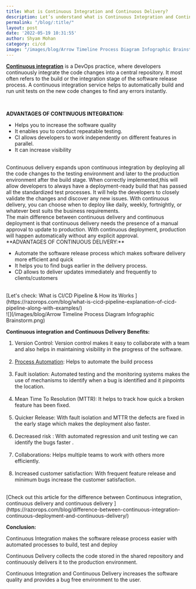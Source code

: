 ```yaml
---
title: What is Continuous Integration and Continuous Delivery?
description: Let’s understand what is Continuous Integration and Continuous Delivery. Also know about the benefits CI & Continuous Delivery.CI makes the software release process easier with automated processes & Continuous Delivery collects the code stored in the shared repository and continuously delivers it to the production environment.
permalink: "/blog/:title/"
layout: post
date: '2022-05-19 10:31:55'
author: Shyam Mohan
category: ci/cd
image: "/images/blog/Arrow Timeline Process Diagram Infographic Brainstorm.png"
---
```


**[Continuous integration](https://razorops.com/blog/continuous-integration)** is a DevOps practice, where developers continuously integrate the code changes into a central repository. It most often refers to the build or the integration stage of the software release process. A continuous integration service helps to automatically build and run unit tests on the new code changes to find any errors instantly.

<br>

**ADVANTAGES OF CONTINUOUS INTEGRATION:**

* Helps you to increase the software quality 
* It enables you to conduct repeatable testing.
* CI allows developers to work independently on different  features in parallel.
* It can increase visibility 

<br>
Continuous delivery expands upon continuous integration by deploying all the code changes to the testing environment and later to the production environment after the build stage. When correctly implemented,this will allow developers to always have a deployment-ready build that has passed all the standardized test processes. It will help the developers to closely validate the changes and discover any new issues. With continuous delivery, you can choose when to deploy like daily, weekly, fortnightly, or whatever best suits the business requirements.

<br>
The main difference between continuous delivery and continuous deployment is that continuous delivery needs the presence of a manual approval to update to production. With continuous deployment, production will happen automatically without any explicit approval. 


<br>
**ADVANTAGES OF CONTINUOUS DELIVERY:**

* Automate the software release process which makes software delivery more efficient and quick
* It helps you to find bugs earlier in the delivery process.
* CD allows to deliver updates immediately and frequently to clients/customers

<br>
[Let's check: What is CI/CD Pipeline & How its Works ](https://razorops.com/blog/what-is-cicd-pipeline-explanation-of-cicd-pipeline-along-with-examples/)


<br>
![](/images/blog/Arrow Timeline Process Diagram Infographic Brainstorm.png)
<br>


**Continuous integration and Continuous Delivery Benefits:**
 
1. Version Control: Version control makes it easy to collaborate with a team and also helps in maintaining visibility in the progress of the software. <br><br>
2. [Process Automation](https://razorops.com/): Helps to automate the build process<br><br>
3. Fault isolation: Automated testing and the monitoring systems makes the use of mechanisms to identify when a bug is identified and it pinpoints the location.<br><br>
4. Mean Time To Resolution (MTTR): It helps to track how quick a broken feature has been fixed.<br><br>
5. Quicker Release: With fault isolation and MTTR the defects are fixed in the early stage  which makes the deployment also faster.<br><br>
6. Decreased risk : With automated regression and unit testing we can identify the bugs faster .<br><br>
7. Collaborations: Helps multiple teams to work with others more efficiently.<br><br>
8. Increased customer satisfaction: With frequent feature release and minimum bugs increase the customer satisfaction.
  
 <br>
 [Check out this article for the difference between Continuous integration, continuous delivery and continuous delivery ](https://razorops.com/blog/difference-between-continuous-integration-continuous-deployment-and-continuous-delivery/)
 
 
**Conclusion:**

Continuous Integration makes the software release process easier with automated processes to build, test and deploy

Continuous Delivery collects the code stored in the shared repository and continuously delivers it to the production environment.

Continuous Integration and Continuous Delivery increases the software quality and provides a bug free environment to the user.
